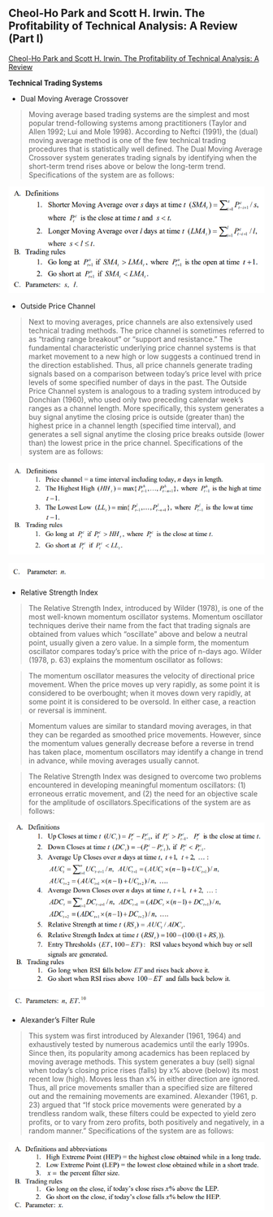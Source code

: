 ## Cheol-Ho Park and Scott H. Irwin. The Profitability of Technical Analysis: A Review (Part I)


[Cheol-Ho Park and Scott H. Irwin. The Profitability of Technical Analysis: A Review](https://deliverypdf.ssrn.com/delivery.php?ID=375091000096115105070123065070065124060087060080003065108005066109064099104072085073057037122017121015000004066065002084096107033086048020111118010016086071091030044127105024025064076092109009086127096065122093073030119024072012068121002002093&EXT=pdf&INDEX=TRUE)

**Technical Trading Systems**

- Dual Moving Average Crossover

>  Moving average based trading systems are the simplest and most popular trend-following systems among practitioners (Taylor and Allen 1992; Lui and Mole 1998). According to Neftci (1991), the (dual) moving average method is one of the few technical trading procedures that is statistically well defined. The Dual Moving Average Crossover system generates trading signals by identifying when the short-term trend rises above or below the long-term trend.
Specifications of the system are as follows:


![png](img/ta_rev1.png)

- Outside Price Channel 

> Next to moving averages, price channels are also extensively used technical trading methods. The price channel is sometimes referred to as “trading range breakout” or “support and resistance.” The fundamental characteristic underlying price channel systems is that market movement to a new high or low suggests a continued trend in the direction established. Thus, all price channels generate trading signals based on a comparison between today’s price level with price levels of some specified number of days in the past. The Outside Price Channel system is analogous to a trading system introduced by Donchian (1960), who used only two preceding calendar week’s ranges as a channel length. More specifically, this system generates a buy signal anytime the closing price is outside (greater than) the highest price in a channel length (specified time interval), and generates a sell signal anytime the closing price breaks outside (lower than) the lowest price in the price channel. Specifications of the system are as follows:

![png](img/ta_rev2.png)

![png](img/ta_rev3.png)

- Relative Strength Index

> The Relative Strength Index, introduced by Wilder (1978), is one of the most well-known momentum oscillator systems. Momentum oscillator techniques derive their name from the fact that trading signals are obtained from values which “oscillate” above and below a neutral point, usually given a zero value. In a simple form, the momentum oscillator compares today’s price with the price of n-days ago. Wilder (1978, p. 63) explains the momentum oscillator as follows:

> The momentum oscillator measures the velocity of directional price movement. When the price moves up very rapidly, as some point it is considered to be overbought; when it moves down very rapidly, at some point it is considered to be oversold. In either case, a reaction or reversal is imminent.

> Momentum values are similar to standard moving averages, in that they can be regarded as smoothed price movements. However, since the momentum values generally decrease before a reverse in trend has taken place, momentum oscillators may identify a change in trend in advance, while moving averages usually cannot. 

> The Relative Strength Index was designed to overcome two problems encountered in developing meaningful momentum oscillators: (1) erroneous erratic movement, and (2) the need for an objective scale for the amplitude of oscillators.Specifications of the system are as follows:

![png](img/ta_rev4.png)
![png](img/ta_rev5.png)


- Alexander’s Filter Rule

> This system was first introduced by Alexander (1961, 1964) and exhaustively tested by numerous academics until the early 1990s. Since then, its popularity among academics has been replaced by moving average methods. This system generates a buy (sell) signal when today’s closing price rises (falls) by x% above (below) its most recent low (high). Moves less than x% in
either direction are ignored. Thus, all price movements smaller than a specified size are filtered out and the remaining movements are examined. Alexander (1961, p. 23) argued that “If stock price movements were generated by a trendless random walk, these filters could be expected to yield zero profits, or to vary from zero profits, both positively and negatively, in a random manner.” Specifications of the system are as follows:

![png](img/ta_rev6.png)


